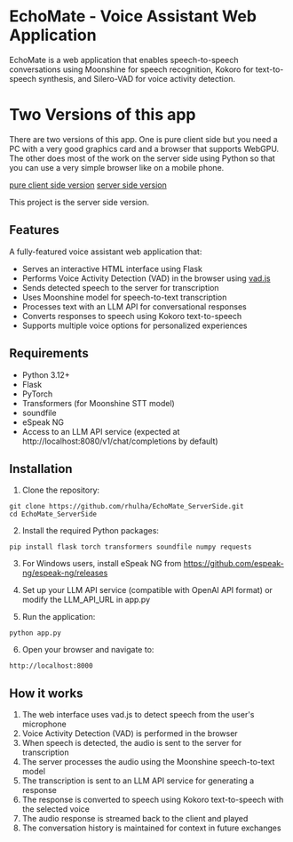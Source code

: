 # EchoMate - Voice Assistant Web Application

EchoMate is a web application that enables speech-to-speech conversations using Moonshine for speech recognition, Kokoro for text-to-speech synthesis, and Silero-VAD for voice activity detection.

# Two Versions of this app

There are two versions of this app.
One is pure client side but you need a PC with a very good graphics card and a browser that supports WebGPU.
The other does most of the work on the server side using Python so that you can use a very simple browser like on a mobile phone.

[pure client side version](https://github.com/rhulha/EchoMate)
[server side version](https://github.com/rhulha/EchoMate_ServerSide)

This project is the server side version.

## Features

A fully-featured voice assistant web application that:
- Serves an interactive HTML interface using Flask
- Performs Voice Activity Detection (VAD) in the browser using [vad.js](https://github.com/ricky0123/vad)
- Sends detected speech to the server for transcription
- Uses Moonshine model for speech-to-text transcription
- Processes text with an LLM API for conversational responses
- Converts responses to speech using Kokoro text-to-speech
- Supports multiple voice options for personalized experiences

## Requirements

- Python 3.12+
- Flask
- PyTorch
- Transformers (for Moonshine STT model)
- soundfile
- eSpeak NG
- Access to an LLM API service (expected at http://localhost:8080/v1/chat/completions by default)

## Installation

1. Clone the repository:
```
git clone https://github.com/rhulha/EchoMate_ServerSide.git
cd EchoMate_ServerSide
```

2. Install the required Python packages:
```
pip install flask torch transformers soundfile numpy requests
```

3. For Windows users, install eSpeak NG from https://github.com/espeak-ng/espeak-ng/releases

4. Set up your LLM API service (compatible with OpenAI API format) or modify the LLM_API_URL in app.py

5. Run the application:
```
python app.py
```

6. Open your browser and navigate to:
```
http://localhost:8000
```

## How it works

1. The web interface uses vad.js to detect speech from the user's microphone
2. Voice Activity Detection (VAD) is performed in the browser
3. When speech is detected, the audio is sent to the server for transcription
4. The server processes the audio using the Moonshine speech-to-text model
5. The transcription is sent to an LLM API service for generating a response
6. The response is converted to speech using Kokoro text-to-speech with the selected voice
7. The audio response is streamed back to the client and played
8. The conversation history is maintained for context in future exchanges

